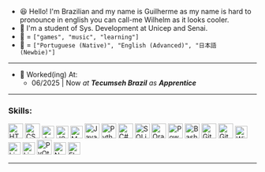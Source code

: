- 😆 Hello! I'm Brazilian and my name is Guilherme as my name is hard to pronounce in english you can call-me Wilhelm as it looks cooler.
- 🏫 I'm a student of Sys. Development at Unicep and Senai.
- 💖 = `["games", "music", "learning"]`
- 💬 = `["Portuguese (Native)", "English (Advanced)", "日本語  (Newbie)"]`

---
- 🔭 Worked(ing) At:
  - 06/2025 | Now *at* **_Tecumseh Brazil_** *as* **_Apprentice_**
---

<h3>Skills:</h3>

<div>
  <div>
    <img src="https://cdn.jsdelivr.net/gh/devicons/devicon@latest/icons/html5/html5-original-wordmark.svg" width="30" title="HTML5"/>
    <img src="https://cdn.jsdelivr.net/gh/devicons/devicon@latest/icons/css3/css3-original-wordmark.svg" width="30" title="CSS3"/>
    <img src="https://cdn.jsdelivr.net/gh/devicons/devicon@latest/icons/javascript/javascript-original.svg" width="25" title="JavaScript"/>
    <img src="https://cdn.jsdelivr.net/gh/devicons/devicon@latest/icons/json/json-plain.svg" width="25" title="JSON"/>
    <img src="https://cdn.jsdelivr.net/gh/devicons/devicon@latest/icons/markdown/markdown-original.svg" width="25" title="MarkDown"/>
    <img src="https://cdn.jsdelivr.net/gh/devicons/devicon@latest/icons/java/java-original.svg" width="30" title="Java"/>
    <img src="https://cdn.jsdelivr.net/gh/devicons/devicon@latest/icons/python/python-original.svg" width="30" title="Python"/>
    <img src="https://cdn.jsdelivr.net/gh/devicons/devicon@latest/icons/csharp/csharp-original.svg" width="30" title="C#"/>
    <img src="https://cdn.jsdelivr.net/gh/devicons/devicon@latest/icons/sqlite/sqlite-original.svg" width="30" title="SQLite"/>
    <img src="https://cdn.jsdelivr.net/gh/devicons/devicon@latest/icons/oracle/oracle-original.svg" width="30" title="Oracle"/>
    <img src="https://cdn.jsdelivr.net/gh/devicons/devicon@latest/icons/powershell/powershell-original.svg" width="30" title="PowerShell"/>
    <img src="https://cdn.jsdelivr.net/gh/devicons/devicon@latest/icons/bash/bash-plain.svg" width="30" title="Bash"/>
    <img src="https://cdn.jsdelivr.net/gh/devicons/devicon@latest/icons/git/git-plain.svg" width="30" title="Git"/>
    <img src="https://cdn.jsdelivr.net/gh/devicons/devicon@latest/icons/github/github-original.svg" width="30" title="GitHub"/>
    <img src="https://cdn.jsdelivr.net/gh/devicons/devicon@latest/icons/windows11/windows11-original.svg" width="25" title="Windows"/>
    <img src="https://cdn.jsdelivr.net/gh/devicons/devicon@latest/icons/ubuntu/ubuntu-original.svg" width="25" title="Linux Ubuntu"/>
    <img src="https://cdn.jsdelivr.net/gh/devicons/devicon@latest/icons/linux/linux-original.svg" width="25" title="Linux"/>
    <img src="https://cdn.jsdelivr.net/gh/devicons/devicon@latest/icons/qt/qt-original.svg" width="30" title="PyQt"/>
    <img src="https://cdn.jsdelivr.net/gh/devicons/devicon@latest/icons/numpy/numpy-original.svg" width="25" title="NumPy"/>
    <img src="https://cdn.jsdelivr.net/gh/devicons/devicon@latest/icons/flask/flask-original.svg" width="25" title="Flask"/>
  </div>
</div>

---
